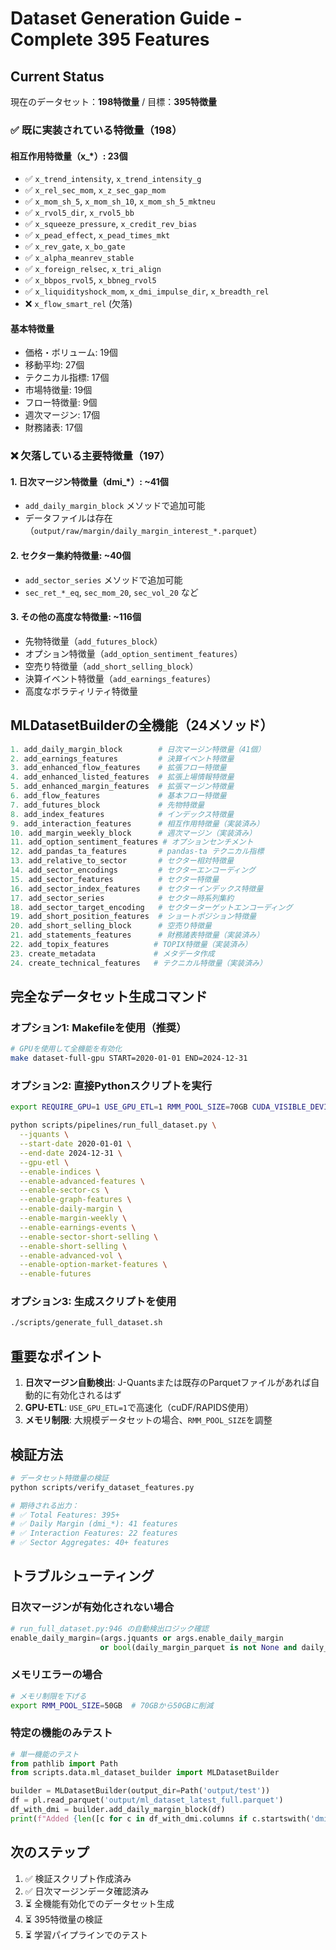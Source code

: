 # Dataset Generation Guide - Complete 395 Features

## Current Status

現在のデータセット：**198特徴量** / 目標：**395特徴量**

### ✅ 既に実装されている特徴量（198）

#### 相互作用特徴量（x_*）: 23個
- ✅ `x_trend_intensity`, `x_trend_intensity_g`
- ✅ `x_rel_sec_mom`, `x_z_sec_gap_mom`
- ✅ `x_mom_sh_5`, `x_mom_sh_10`, `x_mom_sh_5_mktneu`
- ✅ `x_rvol5_dir`, `x_rvol5_bb`
- ✅ `x_squeeze_pressure`, `x_credit_rev_bias`
- ✅ `x_pead_effect`, `x_pead_times_mkt`
- ✅ `x_rev_gate`, `x_bo_gate`
- ✅ `x_alpha_meanrev_stable`
- ✅ `x_foreign_relsec`, `x_tri_align`
- ✅ `x_bbpos_rvol5`, `x_bbneg_rvol5`
- ✅ `x_liquidityshock_mom`, `x_dmi_impulse_dir`, `x_breadth_rel`
- ❌ `x_flow_smart_rel` (欠落)

#### 基本特徴量
- 価格・ボリューム: 19個
- 移動平均: 27個
- テクニカル指標: 17個
- 市場特徴量: 19個
- フロー特徴量: 9個
- 週次マージン: 17個
- 財務諸表: 17個

### ❌ 欠落している主要特徴量（197）

#### 1. 日次マージン特徴量（dmi_*）: ~41個
- `add_daily_margin_block` メソッドで追加可能
- データファイルは存在（`output/raw/margin/daily_margin_interest_*.parquet`）

#### 2. セクター集約特徴量: ~40個
- `add_sector_series` メソッドで追加可能
- `sec_ret_*_eq`, `sec_mom_20`, `sec_vol_20` など

#### 3. その他の高度な特徴量: ~116個
- 先物特徴量（`add_futures_block`）
- オプション特徴量（`add_option_sentiment_features`）
- 空売り特徴量（`add_short_selling_block`）
- 決算イベント特徴量（`add_earnings_features`）
- 高度なボラティリティ特徴量

## MLDatasetBuilderの全機能（24メソッド）

```python
1. add_daily_margin_block        # 日次マージン特徴量（41個）
2. add_earnings_features         # 決算イベント特徴量
3. add_enhanced_flow_features    # 拡張フロー特徴量
4. add_enhanced_listed_features  # 拡張上場情報特徴量
5. add_enhanced_margin_features  # 拡張マージン特徴量
6. add_flow_features             # 基本フロー特徴量
7. add_futures_block             # 先物特徴量
8. add_index_features            # インデックス特徴量
9. add_interaction_features      # 相互作用特徴量（実装済み）
10. add_margin_weekly_block      # 週次マージン（実装済み）
11. add_option_sentiment_features # オプションセンチメント
12. add_pandas_ta_features       # pandas-ta テクニカル指標
13. add_relative_to_sector       # セクター相対特徴量
14. add_sector_encodings         # セクターエンコーディング
15. add_sector_features          # セクター特徴量
16. add_sector_index_features    # セクターインデックス特徴量
17. add_sector_series            # セクター時系列集約
18. add_sector_target_encoding   # セクターターゲットエンコーディング
19. add_short_position_features  # ショートポジション特徴量
20. add_short_selling_block      # 空売り特徴量
21. add_statements_features      # 財務諸表特徴量（実装済み）
22. add_topix_features          # TOPIX特徴量（実装済み）
23. create_metadata             # メタデータ作成
24. create_technical_features   # テクニカル特徴量（実装済み）
```

## 完全なデータセット生成コマンド

### オプション1: Makefileを使用（推奨）

```bash
# GPUを使用して全機能を有効化
make dataset-full-gpu START=2020-01-01 END=2024-12-31
```

### オプション2: 直接Pythonスクリプトを実行

```bash
export REQUIRE_GPU=1 USE_GPU_ETL=1 RMM_POOL_SIZE=70GB CUDA_VISIBLE_DEVICES=0

python scripts/pipelines/run_full_dataset.py \
  --jquants \
  --start-date 2020-01-01 \
  --end-date 2024-12-31 \
  --gpu-etl \
  --enable-indices \
  --enable-advanced-features \
  --enable-sector-cs \
  --enable-graph-features \
  --enable-daily-margin \
  --enable-margin-weekly \
  --enable-earnings-events \
  --enable-sector-short-selling \
  --enable-short-selling \
  --enable-advanced-vol \
  --enable-option-market-features \
  --enable-futures
```

### オプション3: 生成スクリプトを使用

```bash
./scripts/generate_full_dataset.sh
```

## 重要なポイント

1. **日次マージン自動検出**: J-Quantsまたは既存のParquetファイルがあれば自動的に有効化されるはず
2. **GPU-ETL**: `USE_GPU_ETL=1`で高速化（cuDF/RAPIDS使用）
3. **メモリ制限**: 大規模データセットの場合、`RMM_POOL_SIZE`を調整

## 検証方法

```bash
# データセット特徴量の検証
python scripts/verify_dataset_features.py

# 期待される出力：
# ✅ Total Features: 395+
# ✅ Daily Margin (dmi_*): 41 features
# ✅ Interaction Features: 22 features
# ✅ Sector Aggregates: 40+ features
```

## トラブルシューティング

### 日次マージンが有効化されない場合

```python
# run_full_dataset.py:946 の自動検出ロジック確認
enable_daily_margin=(args.jquants or args.enable_daily_margin
                    or bool(daily_margin_parquet is not None and daily_margin_parquet.exists()))
```

### メモリエラーの場合

```bash
# メモリ制限を下げる
export RMM_POOL_SIZE=50GB  # 70GBから50GBに削減
```

### 特定の機能のみテスト

```python
# 単一機能のテスト
from pathlib import Path
from scripts.data.ml_dataset_builder import MLDatasetBuilder

builder = MLDatasetBuilder(output_dir=Path('output/test'))
df = pl.read_parquet('output/ml_dataset_latest_full.parquet')
df_with_dmi = builder.add_daily_margin_block(df)
print(f"Added {len([c for c in df_with_dmi.columns if c.startswith('dmi_')])} DMI features")
```

## 次のステップ

1. ✅ 検証スクリプト作成済み
2. ✅ 日次マージンデータ確認済み
3. ⏳ 全機能有効化でのデータセット生成
4. ⏳ 395特徴量の検証
5. ⏳ 学習パイプラインでのテスト